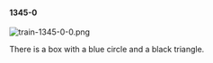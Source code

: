 #### 1345-0
![train-1345-0-0.png](https://github.com/lil-lab/nlvr/raw/master/nlvr/train/images/64/train-1345-0-0.png "train-1345-0-0.png")

There is a box with a blue circle and a black triangle.